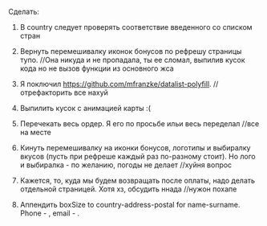 Сделать:

1. В country следует проверять соответствие введенного со списком стран

2. Вернуть перемешивалку иконок бонусов по рефрешу страницы тупо. //Она никуда и не пропадала, ты ее сломал, выпилив кусок кода но не вызов функции из основного жса

3. Я поключил https://github.com/mfranzke/datalist-polyfill. //отрефакторить все нахуй

4. Выпилить кусок с анимацией карты :(

5. Перечекать весь ордер. Я его по просьбе ильи весь переделал //все на месте

10. Кинуть перемешивалку на иконки бонусов, логотипы и выбиралку вкусов (пусть при рефреше каждый раз по-разному стоит). Но лого и выбиралка - по желанию, погоды не делает //хуйня вопрос

14. Кажется, то, куда мы будем возвращать после оплаты, надо делать отдельной страницей. Хотя хз, обсудить ннада //нужон похапе

15. Аппендить boxSize to country-address-postal for name-surname. Phone - , email - .
